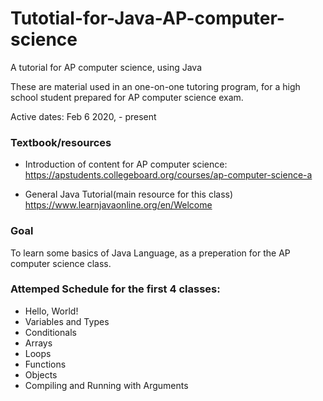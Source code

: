 # Tutotial-for-Java-AP-computer-science
A tutorial for AP computer science, using Java

These are material used in an one-on-one tutoring program, for a high school student prepared for AP computer science exam.

Active dates: Feb 6 2020, - present

### Textbook/resources

* Introduction of content for AP computer science:
  https://apstudents.collegeboard.org/courses/ap-computer-science-a

* General Java Tutorial(main resource for this class)
  https://www.learnjavaonline.org/en/Welcome

### Goal
To learn some basics of Java Language, as a preperation for the AP computer science class.


### Attemped Schedule for the first 4 classes:
* Hello, World!
* Variables and Types
* Conditionals
* Arrays
* Loops
* Functions
* Objects
* Compiling and Running with Arguments


